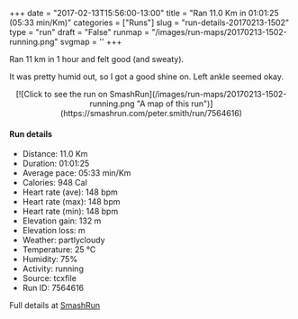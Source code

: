 +++
date = "2017-02-13T15:56:00-13:00"
title = "Ran 11.0 Km in 01:01:25 (05:33 min/Km)"
categories = ["Runs"]
slug = "run-details-20170213-1502"
type = "run"
draft = "False"
runmap = "/images/run-maps/20170213-1502-running.png"
svgmap = '<polyline points="0 56, 1 60, 1 60, 5 57, 8 54, 10 52, 10 52, 11 50, 18 48, 24 49, 27 46, 27 45, 30 45, 30 44, 40 45, 42 45, 45 46, 55 54, 62 56, 68 56, 72 55, 78 53, 83 51, 89 52, 92 54, 97 52, 100 48, 97 42, 97 40, 97 42, 99 46, 100 48, 99 49, 96 52, 92 54, 86 52, 83 51, 83 51, 80 52, 79 53, 74 55, 67 56, 62 56, 57 55, 53 53, 45 46, 38 45, 37 45, 27 45, 25 48, 23 49, 19 47, 15 48, 13 50, 10 50, 8 53">'
+++

Ran 11 km in 1 hour and felt good (and sweaty). 

It was pretty humid out, so I got a good shine on. Left ankle seemed okay. 

<!--more-->

<center>
[![Click to see the run on SmashRun](/images/run-maps/20170213-1502-running.png "A map of this run")](https://smashrun.com/peter.smith/run/7564616)
</center>

#### Run details

* Distance: 11.0 Km
* Duration: 01:01:25
* Average pace: 05:33 min/Km
* Calories: 948 Cal
* Heart rate (ave): 148 bpm
* Heart rate (max): 148 bpm
* Heart rate (min): 148 bpm
* Elevation gain: 132 m
* Elevation loss:  m
* Weather: partlycloudy
* Temperature: 25 &deg;C
* Humidity: 75%
* Activity: running
* Source: tcxfile
* Run ID: 7564616

Full details at [SmashRun](https://smashrun.com/peter.smith/run/7564616)